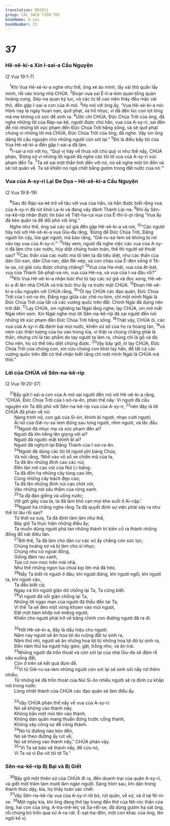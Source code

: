 ```yaml
---
translation: BD2011
group: CÁC SÁCH TIÊN-TRI
bookName: Ê-sai 
bookNumber: 23
---
```


<div class="title"><h1>37</h1><h3>Hê-xê-ki-a Xin I-sai-a Cầu Nguyện</h3><p>(2 Vua 19:1-7)</p></div>
<span class="verse es_37_1"> <sup>1</sup>Khi Vua Hê-xê-ki-a nghe như thế, ông xé áo mình, lấy vải thô quấn lấy mình, rồi vào trong nhà CHÚA. </span>
<span class="verse es_37_2"><sup>2</sup>Ðoạn vua sai Ê-li-a-kim quan tổng quản hoàng cung, Sép-na quan ký lục, và các tư tế cao niên thảy đều mặc vải thô, đến gặp I-sai-a con của A-mô. </span>
<span class="verse es_37_3"><sup>3</sup>Họ nói với ông ấy, “Vua Hê-xê-ki-a nói: Hôm nay là ngày hoạn nạn, quở phạt, và hổ nhục, vì đã đến lúc con lọt lòng mà mẹ không có sức để sinh ra. </span>
<span class="verse es_37_4"><sup>4</sup>Ước chi CHÚA, Ðức Chúa Trời của ông, đã nghe những lời của Ráp-sa-kê, người được chủ hắn, vua của A-sy-ri, sai đến để nói những lời xúc phạm đến Ðức Chúa Trời hằng sống, và sẽ quở phạt chúng vì những lời mà CHÚA, Ðức Chúa Trời của ông, đã nghe. Vậy xin ông dâng lời cầu nguyện cho những người còn sót lại.” </span>
<span class="verse es_37_5"><sup>5</sup>Ðó là điều bầy tôi của Vua Hê-xê-ki-a đến gặp I-sai-a đã làm.<br/></span>
<span class="verse es_37_6"> <sup>6</sup>I-sai-a nói với họ, “Quý vị hãy về thưa với chủ quý vị như thế nầy, CHÚA phán, ‘Ðừng sợ vì những lời ngươi đã nghe các tôi tớ vua của A-sy-ri xúc phạm đến Ta. </span>
<span class="verse es_37_7"><sup>7</sup>Ta sẽ sai một thần linh đến với nó, nó sẽ nghe một tin đồn và sẽ rút quân về. Ta sẽ khiến nó ngã chết bằng gươm trong đất nước của nó.’”<br/></span>
<div class="title"><h3>Vua của A-sy-ri Lại Ðe Dọa – Hê-xê-ki-a Cầu Nguyện</h3><p>(2 Vua 19:8-19)</p></div>
<span class="verse es_37_8"> <sup>8</sup>Sau đó Ráp-sa-kê trở về tâu với vua của hắn, và hắn được biết rằng vua của A-sy-ri đã rút khỏi La-ki và đang vây đánh Thành Líp-na. </span>
<span class="verse es_37_9"><sup>9</sup>Khi ấy Sên-na-kê-ríp nhận được tin báo về Tiệt-ha-ca vua của Ê-thi-ô-pi rằng “Vua ấy đã kéo quân ra để đối phó với ông.”<br/> Nghe như thế, ông sai các sứ giả đến gặp Hê-xê-ki-a và nói, </span>
<span class="verse es_37_10"><sup>10</sup>“Các ngươi hãy nói với Hê-xê-ki-a vua Giu-đa rằng, ‘Ðừng để Ðức Chúa Trời, Ðấng ngươi tin cậy, lừa gạt ngươi, mà bảo rằng, “Giê-ru-sa-lem sẽ không bị rơi vào tay vua của A-sy-ri.”’ </span>
<span class="verse es_37_11"><sup>11</sup>Hãy xem, ngươi đã nghe việc các vua của A-sy-ri đã làm cho các nước, hủy diệt chúng hoàn toàn, thế thì ngươi sẽ thoát sao? </span>
<span class="verse es_37_12"><sup>12</sup>Các thần của các nước mà tổ tiên ta đã tiêu diệt, như các thần của dân Gô-xan, dân Cha-ran, dân Rê-xép, và con cháu của Ê-đen sống ở Tê-la-sa, có giải cứu được chúng chăng? </span>
<span class="verse es_37_13"><sup>13</sup>Vua của Ha-mát, vua của Ạt-bát, vua của Thành Sê-phạt-va-im, vua của Hê-na, và vua của I-va đâu rồi?”<br/></span>
<span class="verse es_37_14"> <sup>14</sup>Khi Vua Hê-xê-ki-a nhận bức thư từ tay các sứ giả và đọc xong, Hê-xê-ki-a đi lên nhà CHÚA và trải bức thư ấy ra trước mặt CHÚA. </span>
<span class="verse es_37_15"><sup>15</sup>Ðoạn Hê-xê-ki-a cầu nguyện với CHÚA rằng, </span>
<span class="verse es_37_16"><sup>16</sup>“Ôi lạy CHÚA các đạo quân, Ðức Chúa Trời của I-sơ-ra-ên, Ðấng ngự giữa các chê-ru-bim, chỉ một mình Ngài là Ðức Chúa Trời của tất cả các vương quốc trên đất. Chính Ngài đã dựng nên trời đất. </span>
<span class="verse es_37_17"><sup>17</sup>Lạy CHÚA, xin nghiêng tai Ngài lắng nghe; lạy CHÚA, xin mở mắt Ngài nhìn xem. Xin Ngài nghe mọi lời Sên-na-kê-ríp đã sai người đến nói những lời xúc phạm đến Ðức Chúa Trời hằng sống. </span>
<span class="verse es_37_18"><sup>18</sup>Thật vậy, CHÚA ôi, các vua của A-sy-ri đã đánh bại mọi nước, khiến xứ sở của họ ra hoang tàn, </span>
<span class="verse es_37_19"><sup>19</sup>và ném các thần tượng của họ vào trong lửa, vì thật ra chúng chẳng phải là thần, nhưng chỉ là tác phẩm do tay người ta làm ra, chúng chỉ là gỗ và đá. Cho nên, họ có thể tiêu diệt chúng được. </span>
<span class="verse es_37_20"><sup>20</sup>Vậy bây giờ, ôi lạy CHÚA, Ðức Chúa Trời của chúng con, xin cứu chúng con khỏi tay hắn, để tất cả các vương quốc trên đất có thể nhận biết rằng chỉ một mình Ngài là CHÚA mà thôi.”<br/></span>
<div class="title"><h3>Lời của CHÚA về Sên-na-kê-ríp</h3><p>(2 Vua 19:20-37)</p></div>
<span class="verse es_37_21"> <sup>21</sup>Bấy giờ I-sai-a con của A-mô sai người đến nói với Hê-xê-ki-a rằng, “CHÚA, Ðức Chúa Trời của I-sơ-ra-ên, phán thế nầy: Vì ngươi đã cầu nguyện xin Ta đối phó với Sên-na-kê-ríp vua của A-sy-ri, </span>
<span class="verse es_37_22"><sup>22</sup>nên đây là lời CHÚA đã phán về nó:<br/>  Nàng trinh nữ, con gái của Si-ôn, khinh bỉ ngươi, nhạo cười ngươi;<br/>  Ái nữ của Giê-ru-sa-lem đứng sau lưng ngươi, nhìn ngươi, và lắc đầu.<br/></span>
<span class="verse es_37_23">  <sup>23</sup>Ngươi đã nhục mạ và xúc phạm đến ai?<br/>  Ngươi đã lớn tiếng lên giọng với ai?<br/>  Ngươi đã ngước mắt khinh bỉ ai?<br/>  Ngươi đã nghịch lại Ðấng Thánh của I-sơ-ra-ên.<br/></span>
<span class="verse es_37_24">  <sup>24</sup>Ngươi đã dùng các tôi tớ ngươi phỉ báng Chúa,<br/>  Và nói rằng, ‘Nhờ vào vô số xe chiến mã của ta,<br/>  Ta đã lên những đỉnh cao các núi,<br/>  Ðến tận nơi cao vút của Núi Li-băng;<br/>  Ta đã đốn hạ những cây tùng cao lớn,<br/>  Cùng những cây bách đẹp cao;<br/>  Ta đã lên những đỉnh núi cao chót vót,<br/>  Vào những nơi sâu thẳm của rừng xanh.<br/></span>
<span class="verse es_37_25">  <sup>25</sup>Ta đã đào giếng và uống nước;<br/>  Với gót giày của ta, ta đã làm khô cạn mọi khe suối ở Ai-cập.’<br/></span>
<span class="verse es_37_26">  <sup>26</sup>Ngươi há chẳng nghe rằng Ta đã quyết định sự việc phải xảy ra như thế từ lâu rồi sao?<br/>  Từ thời xa xưa, Ta đã định tâm làm như thế,<br/>  Bây giờ Ta thực hiện những điều ấy;<br/>  Ta muốn dùng ngươi phá tan những thành trì kiên cố ra thành những đống đổ nát điêu tàn.<br/></span>
<span class="verse es_37_27">  <sup>27</sup>Bởi thế, Ta đã làm cho dân cư các xứ ấy chẳng còn sức lực;<br/>  Chúng hoảng sợ và bị làm cho sỉ nhục;<br/>  Chúng như cỏ ngoài đồng,<br/>  Giống đám rau xanh,<br/>  Tựa cỏ non mọc trên mái nhà,<br/>  Như thể những ngọn lúa chưa kịp lớn mà đã héo.<br/></span>
<span class="verse es_37_28">  <sup>28</sup>Nầy Ta biết rõ ngươi ở đâu; khi ngươi đứng, khi ngươi ngồi, khi ngươi ra, khi ngươi vào,<br/>  Ta đều biết cả;<br/>  Ngay cả khi ngươi giận dữ chống lại Ta, Ta cũng biết.<br/></span>
<span class="verse es_37_29">  <sup>29</sup>Vì ngươi đã nổi giận chống lại Ta,<br/>  Những lời ngạo mạn của ngươi đã thấu đến tai Ta,<br/>  Vì thế Ta sẽ đeo một vòng khoen vào mũi ngươi,<br/>  Ðặt một hàm khớp nơi miệng ngươi,<br/>  Khiến cho ngươi phải trở về bằng chính con đường ngươi đã ra đi.<br/><br/></span>
<span class="verse es_37_30">  <sup>30</sup>Hỡi Hê-xê-ki-a, đây là dấu hiệu cho ngươi: <br/>  Năm nay ngươi sẽ ăn hoa lợi do ruộng đất tự sinh ra,<br/>  Năm thứ nhì, ngươi sẽ ăn những hoa lợi từ những hoa lợi đó tự sinh ra,<br/>  Ðến năm thứ ba ngươi hãy gieo, gặt, trồng nho, và ăn trái.<br/></span>
<span class="verse es_37_31">  <sup>31</sup>Những người đã trốn thoát và còn sót lại của nhà Giu-đa sẽ đâm rễ sâu xuống đất,<br/>  Còn ở trên sẽ kết quả đùm đề.<br/></span>
<span class="verse es_37_32">  <sup>32</sup>Vì từ Giê-ru-sa-lem những người còn sót lại sẽ sinh sôi nẩy nở thêm nhiều;<br/>  Từ những kẻ đã trốn thoát của Núi Si-ôn nhiều người sẽ ra định cư khắp nơi trong nước.<br/>  Lòng nhiệt thành của CHÚA các đạo quân sẽ làm điều ấy.<br/><br/></span>
<span class="verse es_37_33">  <sup>33</sup>Vậy CHÚA phán thế nầy về vua của A-sy-ri: <br/>  Nó sẽ không vào thành nầy,<br/>  Không bắn một mũi tên vào thành,<br/>  Không dàn quân mang thuẫn đứng trước cổng thành,<br/>  Không xây công sự để công thành.<br/></span>
<span class="verse es_37_34">  <sup>34</sup>Nó từ đường nào kéo đến,<br/>  Nó sẽ theo đường ấy rút về;<br/>  Nó sẽ không vào thành nầy,” CHÚA phán vậy.<br/></span>
<span class="verse es_37_35">  <sup>35</sup>“Vì Ta sẽ bảo vệ thành nầy, để cứu nó,<br/>  Vì Ta và vì Ða-vít tôi tớ Ta.”<br/></span>
<div class="title"><h3>Sên-na-kê-ríp Bị Bại và Bị Giết</h3></div>
<span class="verse es_37_36"> <sup>36</sup>Bấy giờ một thiên sứ của CHÚA đi ra, đến doanh trại của quân A-sy-ri, và giết một trăm tám mươi lăm ngàn người. Sáng hôm sau, khi dân trong thành thức dậy, kìa, họ thấy toàn xác chết.<br/></span>
<span class="verse es_37_37"> <sup>37</sup>Vậy Sên-na-kê-ríp vua của A-sy-ri rời bỏ, rút quân, về xứ, và ở tại Ni-ni-ve. </span>
<span class="verse es_37_38"><sup>38</sup>Một ngày kia, khi ông đang thờ lạy trong đền thờ của Nít-róc thần của ông, hai con của ông, A-tra-mê-léc và Sa-rết-se, đã dùng gươm hạ sát ông, rồi chúng bỏ trốn qua xứ A-ra-rát. Ê-sạt-ha-đôn, một con khác của ông, lên ngôi kế vị.<br/></span>
